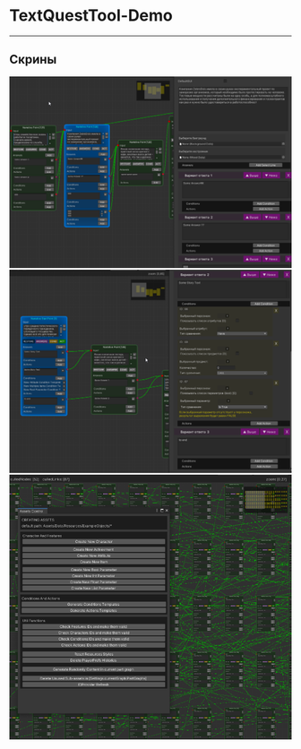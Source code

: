 # TextQuestTool-Demo

____
## Скрины
![Скрин 1](https://github.com/sergezhu/TextQuestTool/blob/master/readme/pic1.png "Скрин 1")
![Скрин 2](https://github.com/sergezhu/TextQuestTool/blob/master/readme/pic2.png "Скрин 2")
![Скрин 3](https://github.com/sergezhu/TextQuestTool/blob/master/readme/pic3.png "Скрин 3")